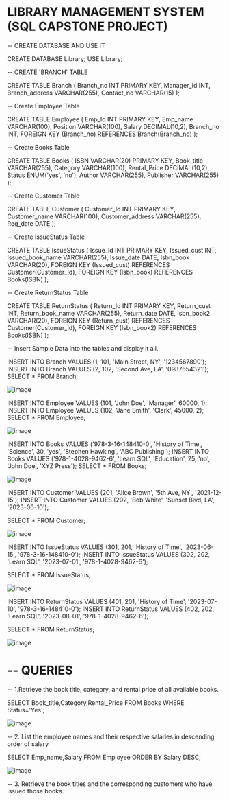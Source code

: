 # LIBRARY MANAGEMENT SYSTEM (SQL CAPSTONE PROJECT)

-- CREATE DATABASE AND USE IT

CREATE DATABASE Library;
USE Library;

--  CREATE 'BRANCH' TABLE

CREATE TABLE Branch (
    Branch_no INT PRIMARY KEY,
    Manager_Id INT,
    Branch_address VARCHAR(255),
    Contact_no VARCHAR(15)
);

-- Create Employee Table

CREATE TABLE Employee (
    Emp_Id INT PRIMARY KEY,
    Emp_name VARCHAR(100),
    Position VARCHAR(100),
    Salary DECIMAL(10,2),
    Branch_no INT,
    FOREIGN KEY (Branch_no) REFERENCES Branch(Branch_no)
);


-- Create Books Table

CREATE TABLE Books (
    ISBN VARCHAR(20) PRIMARY KEY,
    Book_title VARCHAR(255),
    Category VARCHAR(100),
    Rental_Price DECIMAL(10,2),
    Status ENUM('yes', 'no'),
    Author VARCHAR(255),
    Publisher VARCHAR(255)
);

-- Create Customer Table

CREATE TABLE Customer (
    Customer_Id INT PRIMARY KEY,
    Customer_name VARCHAR(100),
    Customer_address VARCHAR(255),
    Reg_date DATE
);

-- Create IssueStatus Table

CREATE TABLE IssueStatus (
    Issue_Id INT PRIMARY KEY,
    Issued_cust INT,
    Issued_book_name VARCHAR(255),
    Issue_date DATE,
    Isbn_book VARCHAR(20),
    FOREIGN KEY (Issued_cust) REFERENCES Customer(Customer_Id),
    FOREIGN KEY (Isbn_book) REFERENCES Books(ISBN)
);


-- Create ReturnStatus Table

CREATE TABLE ReturnStatus (
    Return_Id INT PRIMARY KEY,
    Return_cust INT,
    Return_book_name VARCHAR(255),
    Return_date DATE,
    Isbn_book2 VARCHAR(20),
    FOREIGN KEY (Return_cust) REFERENCES Customer(Customer_Id),
    FOREIGN KEY (Isbn_book2) REFERENCES Books(ISBN)
);

-- Insert Sample Data into the tables and display it all.

INSERT INTO Branch VALUES (1, 101, 'Main Street, NY', '1234567890');
INSERT INTO Branch VALUES (2, 102, 'Second Ave, LA', '0987654321');
SELECT * FROM Branch;

![image](https://github.com/user-attachments/assets/bbd12728-89bd-4831-80e1-66b6c6062bdf)

INSERT INTO Employee VALUES (101, 'John Doe', 'Manager', 60000, 1);
INSERT INTO Employee VALUES (102, 'Jane Smith', 'Clerk', 45000, 2);
SELECT * FROM Employee;

![image](https://github.com/user-attachments/assets/5411c621-69e2-49cf-a23b-64c2da22d83f)

INSERT INTO Books VALUES ('978-3-16-148410-0', 'History of Time', 'Science', 30, 'yes', 'Stephen Hawking', 'ABC Publishing');
INSERT INTO Books VALUES ('978-1-4028-9462-6', 'Learn SQL', 'Education', 25, 'no', 'John Doe', 'XYZ Press');
SELECT * FROM Books;

![image](https://github.com/user-attachments/assets/ec6eb687-b2cd-4dda-897d-fbb60c962ba4)

INSERT INTO Customer VALUES (201, 'Alice Brown', '5th Ave, NY', '2021-12-15');
INSERT INTO Customer VALUES (202, 'Bob White', 'Sunset Blvd, LA', '2023-06-10');

SELECT * FROM Customer;

![image](https://github.com/user-attachments/assets/4a2cf48a-8002-45f3-af3f-e981d670c0f7)

INSERT INTO IssueStatus VALUES (301, 201, 'History of Time', '2023-06-15', '978-3-16-148410-0');
INSERT INTO IssueStatus VALUES (302, 202, 'Learn SQL', '2023-07-01', '978-1-4028-9462-6');

SELECT * FROM IssueStatus;

![image](https://github.com/user-attachments/assets/688e3730-72f6-44c0-890b-79750e460b36)


INSERT INTO ReturnStatus VALUES (401, 201, 'History of Time', '2023-07-10', '978-3-16-148410-0');
INSERT INTO ReturnStatus VALUES (402, 202, 'Learn SQL', '2023-08-01', '978-1-4028-9462-6');

SELECT * FROM ReturnStatus;

![image](https://github.com/user-attachments/assets/127c2f38-f86b-46b7-93e9-5f7adebbb875)


# -- QUERIES

-- 1.Retrieve the book title, category, and rental price of all available books. 

SELECT Book_title,Category,Rental_Price FROM Books WHERE Status='Yes';

![image](https://github.com/user-attachments/assets/6021113d-114f-4ba0-bc69-6a1aaa131e04)


-- 2. List the employee names and their respective salaries in descending order of salary

 SELECT Emp_name,Salary FROM Employee ORDER BY Salary DESC;

 ![image](https://github.com/user-attachments/assets/bfa5f003-a71b-4652-be33-2fd9efbebe24)


 -- 3. Retrieve the book titles and the corresponding customers who have issued those books.



